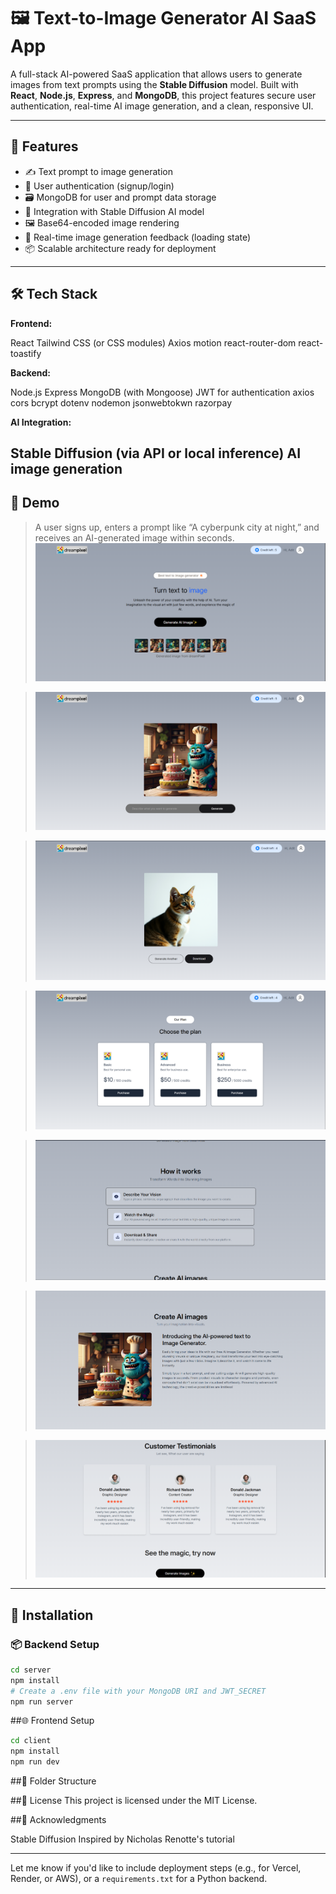 # 🖼️ Text-to-Image Generator AI SaaS App

A full-stack AI-powered SaaS application that allows users to generate images from text prompts using the **Stable Diffusion** model. Built with **React**, **Node.js**, **Express**, and **MongoDB**, this project features secure user authentication, real-time AI image generation, and a clean, responsive UI.

---

## 🚀 Features

- ✍️ Text prompt to image generation
- 🔐 User authentication (signup/login)
- 🗃️ MongoDB for user and prompt data storage
- 🧠 Integration with Stable Diffusion AI model
- 🖼️ Base64-encoded image rendering
- 🔄 Real-time image generation feedback (loading state)
- 📦 Scalable architecture ready for deployment

---

## 🛠️ Tech Stack

**Frontend:**

React
Tailwind CSS (or CSS modules)
Axios
motion
react-router-dom
react-toastify

**Backend:**

Node.js
Express
MongoDB (with Mongoose)
JWT for authentication
axios
cors
bcrypt
dotenv
nodemon
jsonwebtokwn
razorpay

**AI Integration:**

Stable Diffusion (via API or local inference)
AI image generation
---

## 📸 Demo

> A user signs up, enters a prompt like “A cyberpunk city at night,” and receives an AI-generated image within seconds.  
> ![Demo Screenshot](../sample/demo.png)

> ![Demo Screenshot](../sample/demo1.png)

> ![Demo Screenshot](../sample/demo2.png)

> ![Demo Screenshot](../sample/demo3.png)

> ![Demo Screenshot](../sample/demo4.png)

> ![Demo Screenshot](../sample/demo5.png)

> ![Demo Screenshot](../sample/demo6.png)
---

## 🧰 Installation

### 📦 Backend Setup

```bash
cd server
npm install
# Create a .env file with your MongoDB URI and JWT_SECRET
npm run server

```
##🌐 Frontend Setup

```bash
cd client
npm install
npm run dev

```


##📂 Folder Structure

##📜 License
This project is licensed under the MIT License.

##🙌 Acknowledgments

Stable Diffusion
Inspired by Nicholas Renotte's tutorial


---

Let me know if you'd like to include deployment steps (e.g., for Vercel, Render, or AWS), or a `requirements.txt` for a Python backend.
